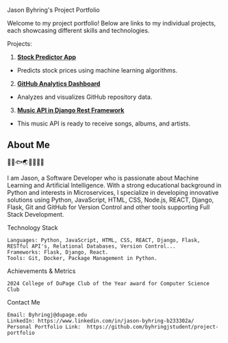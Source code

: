 Jason Byhring's Project Portfolio

Welcome to my project portfolio! Below are links to my individual projects, each showcasing different skills and technologies. 

Projects:
1. **[Stock Predictor App](https://stock-predictor-app-mqwmxskm5sj5aakmxztdws.streamlit.app/)**
- Predicts stock prices using machine learning algorithms.
2. **[GitHub Analytics Dashboard](https://app-repository-analytics-dashboard-3lzt68td3o2amm4jhip6vv.streamlit.app/)**
- Analyzes and visualizes GitHub repository data.
3. **[Music API in Django Rest Framework](https://stock-predictor-app-mqwmxskm5sj5aakmxztdws.streamlit.app/)**
- This music API is ready to receive songs, albums, and artists.


## About Me
🧠🐍🐟🌏🎯🍍🌿💥

I am Jason, a Software Developer who is passionate about Machine Learning and Artificial Intelligence.  With a strong educational background in Python and interests in Microservices, I specialize in developing innovative solutions using Python, JavaScript, HTML, CSS, Node.js, REACT, Django, Flask, Git and GitHub for Version Control and other tools supporting Full Stack Development.

Technology Stack

    Languages: Python, JavaScript, HTML, CSS, REACT, Django, Flask, RESTful API's, Relational Databases, Version Control...
    Frameworks: Flask, Django, React.
    Tools: Git, Docker, Package Management in Python.

Achievements & Metrics

    2024 College of DuPage Club of the Year award for Computer Science Club

Contact Me

    Email: Byhringj@dupage.edu
    LinkedIn: https://www.linkedin.com/in/jason-byhring-b233302a/
    Personal Portfolio Link:  https://github.com/byhringjstudent/project-portfolio
